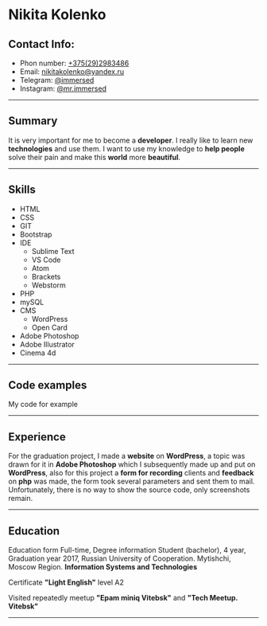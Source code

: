# Nikita Kolenko

## Contact Info:
- Phon number: [+375(29)2983486](tel:+375292983486)
- Email: [nikitakolenko@yandex.ru](mailto:nikitakolenko@yandex.ru)
- Telegram: [@immersed](https://t.me/immersed)
- Instagram: [@mr.immersed](https://www.instagram.com/mr.immersed/)
  
---

## Summary

It is very important for me to become a **developer**. I really like to learn new **technologies** and use them. I want to use my knowledge to **help people** solve their pain and make this **world** more **beautiful**.

---

## Skills

- HTML
- CSS
- GIT
- Bootstrap
- IDE
  - Sublime Text
  - VS Code
  - Atom
  - Brackets
  - Webstorm
- PHP
- mySQL
- CMS
   - WordPress
   - Open Card
- Adobe Photoshop
- Adobe Illustrator
- Cinema 4d

---

## Code examples

My code for example

---

## Experience

For the graduation project, I made a **website** on **WordPress**, a topic was drawn for it in **Adobe Photoshop** which I subsequently made up and put on **WordPress**, also for this project a **form for recording** clients and **feedback** on **php** was made, the form took several parameters and sent them to mail. Unfortunately, there is no way to show the source code, only screenshots remain.

---

## Education

Education form Full-time, Degree information Student (bachelor), 4 year, Graduation year 2017, Russian University of Cooperation. Mytishchi, Moscow Region. **Information Systems and Technologies**

Certificate **"Light English"** level A2

Visited repeatedly meetup **"Epam miniq Vitebsk"** and **"Tech Meetup. Vitebsk"**

---

